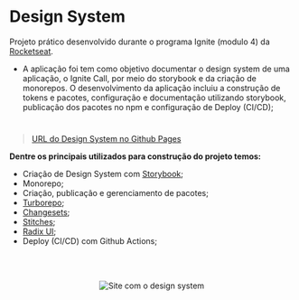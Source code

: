 # Design System

Projeto prático desenvolvido durante o programa Ignite (modulo 4) da [Rocketseat](https://rocketseat.com.br/).

- A aplicação foi tem como objetivo documentar o design system de uma aplicação, o Ignite Call, por meio do storybook e da criação de monorepos. O desenvolvimento da aplicação incluiu a construção de tokens e pacotes, configuração e documentação utilizando storybook, publicação dos pacotes no npm e configuração de Deploy (CI/CD);

#

> [URL do Design System no Github Pages](https://viniciusmartins1.github.io/design-system/)

**Dentre os principais utilizados para construção do projeto temos:**

- Criação de Design System com [Storybook](https://);
- Monorepo;
- Criação, publicação e gerenciamento de pacotes;
- [Turborepo](https://turbo.build/);
- [Changesets](https://github.com/changesets/changesets);
- [Stitches](https://stitches.dev/);
- [Radix UI](https://www.radix-ui.com/);
- Deploy (CI/CD) com Github Actions;

<br />
<br />

<div align="center">

![Site com o design system](https://github.com/viniciusmartins1/design-system/blob/main/assets/storybook_design.gif)

</div>
